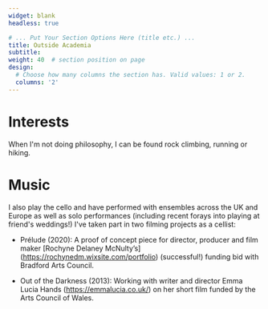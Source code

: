 ```yaml
---
widget: blank
headless: true

# ... Put Your Section Options Here (title etc.) ...
title: Outside Academia
subtitle:
weight: 40  # section position on page
design:
  # Choose how many columns the section has. Valid values: 1 or 2.
  columns: '2'
---
```


# Interests

When I'm not doing philosophy, I can be found rock climbing, running or hiking. 

# Music

I also play the cello and have performed with ensembles across the UK and Europe as well as solo performances (including recent forays into playing at friend's weddings!)
I've taken part in two filming projects as a cellist: 

* Prélude (2020): A proof of concept piece for director, producer and film maker [Rochyne Delaney McNulty’s] (<https://rochynedm.wixsite.com/portfolio>) (successful!) funding bid with Bradford Arts Council. 

* Out of the Darkness (2013): Working with writer and director Emma Lucia Hands (https://emmalucia.co.uk/) on her short film funded by the Arts Council of Wales. 
